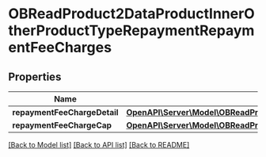 # OBReadProduct2DataProductInnerOtherProductTypeRepaymentRepaymentFeeCharges

## Properties
Name | Type | Description | Notes
------------ | ------------- | ------------- | -------------
**repaymentFeeChargeDetail** | [**OpenAPI\Server\Model\OBReadProduct2DataProductInnerOtherProductTypeRepaymentRepaymentFeeChargesRepaymentFeeChargeDetailInner**](OBReadProduct2DataProductInnerOtherProductTypeRepaymentRepaymentFeeChargesRepaymentFeeChargeDetailInner.md) |  | 
**repaymentFeeChargeCap** | [**OpenAPI\Server\Model\OBReadProduct2DataProductInnerOtherProductTypeRepaymentRepaymentFeeChargesRepaymentFeeChargeCapInner**](OBReadProduct2DataProductInnerOtherProductTypeRepaymentRepaymentFeeChargesRepaymentFeeChargeCapInner.md) |  | [optional] 

[[Back to Model list]](../README.md#documentation-for-models) [[Back to API list]](../README.md#documentation-for-api-endpoints) [[Back to README]](../README.md)



